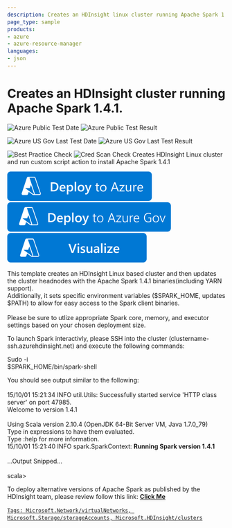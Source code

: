 ```yaml
---
description: Creates an HDInsight linux cluster running Apache Spark 1.4.1.
page_type: sample
products:
- azure
- azure-resource-manager
languages:
- json
---
```

# Creates an HDInsight cluster running Apache Spark 1.4.1.

![Azure Public Test Date](https://azurequickstartsservice.blob.core.windows.net/badges/application-workloads/spark/hdinsight-apache-spark/PublicLastTestDate.svg)
![Azure Public Test Result](https://azurequickstartsservice.blob.core.windows.net/badges/application-workloads/spark/hdinsight-apache-spark/PublicDeployment.svg)

![Azure US Gov Last Test Date](https://azurequickstartsservice.blob.core.windows.net/badges/application-workloads/spark/hdinsight-apache-spark/FairfaxLastTestDate.svg)
![Azure US Gov Last Test Result](https://azurequickstartsservice.blob.core.windows.net/badges/application-workloads/spark/hdinsight-apache-spark/FairfaxDeployment.svg)

![Best Practice Check](https://azurequickstartsservice.blob.core.windows.net/badges/application-workloads/spark/hdinsight-apache-spark/BestPracticeResult.svg)
![Cred Scan Check](https://azurequickstartsservice.blob.core.windows.net/badges/application-workloads/spark/hdinsight-apache-spark/CredScanResult.svg)
Creates HDInsight Linux cluster and run custom script action to install Apache Spark 1.4.1<br>

[![Deploy To Azure](https://raw.githubusercontent.com/Azure/azure-quickstart-templates/master/1-CONTRIBUTION-GUIDE/images/deploytoazure.svg?sanitize=true)](https://portal.azure.com/#create/Microsoft.Template/uri/https%3A%2F%2Fraw.githubusercontent.com%2FAzure%2Fazure-quickstart-templates%2Fmaster%2Fapplication-workloads%2Fspark%2Fhdinsight-apache-spark%2Fazuredeploy.json)
[![Deploy To Azure US Gov](https://raw.githubusercontent.com/Azure/azure-quickstart-templates/master/1-CONTRIBUTION-GUIDE/images/deploytoazuregov.svg?sanitize=true)](https://portal.azure.us/#create/Microsoft.Template/uri/https%3A%2F%2Fraw.githubusercontent.com%2FAzure%2Fazure-quickstart-templates%2Fmaster%2Fapplication-workloads%2Fspark%2Fhdinsight-apache-spark%2Fazuredeploy.json)
[![Visualize](https://raw.githubusercontent.com/Azure/azure-quickstart-templates/master/1-CONTRIBUTION-GUIDE/images/visualizebutton.svg?sanitize=true)](http://armviz.io/#/?load=https%3A%2F%2Fraw.githubusercontent.com%2FAzure%2Fazure-quickstart-templates%2Fmaster%2Fapplication-workloads%2Fspark%2Fhdinsight-apache-spark%2Fazuredeploy.json)

This template creates an HDInsight Linux based cluster and then updates the cluster headnodes with the Apache Spark 1.4.1 binaries(including YARN support).<br>
Additionally, it sets specific environment variables ($SPARK_HOME, updates $PATH) to allow for easy access to the Spark client binaries.<br>
<br>
Please be sure to utlize appropriate Spark core, memory, and executor settings based on your chosen deployment size.<Br>

To launch Spark interactivly, please SSH into the cluster (clustername-ssh.azurehdinsight.net) and execute the following commands:<br>

Sudo -i<Br>
$SPARK_HOME/bin/spark-shell<br>

You should see output similar to the following:<br>
<br>
15/10/01 15:21:34 INFO util.Utils: Successfully started service 'HTTP class server' on port 47985.<br>
Welcome to version 1.4.1<br>
<br>
Using Scala version 2.10.4 (OpenJDK 64-Bit Server VM, Java 1.7.0_79)<br>
Type in expressions to have them evaluated.<br>
Type :help for more information.<br>
15/10/01 15:21:40 INFO spark.SparkContext: <b>Running Spark version 1.4.1</b><br>
<br>...Output Snipped...<br><br>
scala>

To deploy alternative versions of Apache Spark as published by the HDInsight team, please review follow this link: <a href="https://azure.microsoft.com/documentation/articles/hdinsight-hadoop-customize-cluster-linux/" target="_blank"><b>Click Me</b>

`Tags: Microsoft.Network/virtualNetworks, Microsoft.Storage/storageAccounts, Microsoft.HDInsight/clusters`
